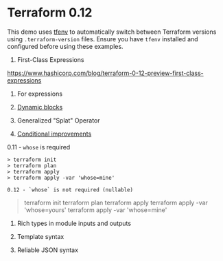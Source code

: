 # Terraform 0.12

This demo uses [tfenv](https://github.com/tfutils/tfenv) to automatically switch between Terraform versions using `.terraform-version` files. Ensure you have `tfenv` installed and configured before using these examples.

1. First-Class Expressions

https://www.hashicorp.com/blog/terraform-0-12-preview-first-class-expressions

1. For expressions

1. [Dynamic blocks](https://www.hashicorp.com/blog/hashicorp-terraform-0-12-preview-for-and-for-each)

1. Generalized "Splat" Operator

1. [Conditional improvements](https://www.hashicorp.com/blog/terraform-0-12-conditional-operator-improvements)

0.11 - `whose` is required
```
> terraform init
> terraform plan
> terraform apply
> terraform apply -var 'whose=mine'

0.12 - `whose` is not required (nullable)
```
> terraform init
> terraform plan
> terraform apply
> terraform apply -var 'whose=yours'
> terraform apply -var 'whose=mine'

1. Rich types in module inputs and outputs

1. Template syntax

1. Reliable JSON syntax
